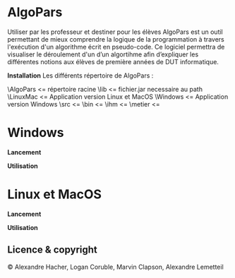 # AlgoPars
Utiliser par les professeur et destiner pour les élèves AlgoPars est un outil permettant de mieux comprendre la logique de la programmation à travers l'exécution d'un algorithme écrit en pseudo-code.
Ce logiciel permettra de visualiser le déroulement d'un d’un algortihme afin d’expliquer les différentes notions aux élèves de première années de DUT informatique.

**Installation**
Les différents répertoire de AlgoPars :

\AlgoPars    		<= répertoire racine
	\lib			<= fichier.jar necessaire au path
	\LinuxMac		<= Application version Linux et MacOS
	\Windows		<= Application version Windows
		\src     	<= 
		\bin     	<= 
			\ihm    <= 
			\metier <= 

# Windows
**Lancement**

**Utilisation**

# Linux et MacOS
**Lancement**

**Utilisation**

## Licence & copyright

© Alexandre Hacher, Logan Coruble, Marvin Clapson, Alexandre Lemetteil